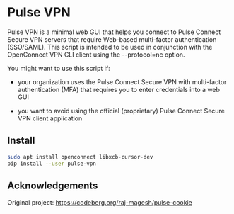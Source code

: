 # Pulse VPN

Pulse VPN is a minimal web GUI that helps you connect to Pulse Connect Secure
VPN servers that require Web-based multi-factor authentication (SSO/SAML). This
script is intended to be used in conjunction with the OpenConnect VPN CLI
client using the --protocol=nc option.

You might want to use this script if:

- your organization uses the Pulse Connect Secure VPN with multi-factor
  authentication (MFA) that requires you to enter credentials into a web GUI

- you want to avoid using the official (proprietary) Pulse Connect Secure VPN
  client application

## Install

```bash
sudo apt install openconnect libxcb-cursor-dev
pip install --user pulse-vpn
```

## Acknowledgements

Original project: https://codeberg.org/raj-magesh/pulse-cookie

